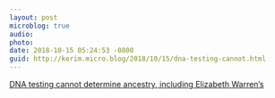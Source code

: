 ```yaml
---
layout: post
microblog: true
audio: 
photo: 
date: 2018-10-15 05:24:53 -0800
guid: http://kerim.micro.blog/2018/10/15/dna-testing-cannot.html
---
```

[DNA testing cannot determine ancestry, including Elizabeth Warren’s](http://www.slate.com/articles/technology/future_tense/2016/06/dna_testing_cannot_determine_ancestry_including_elizabeth_warren_s.html?wpsrc=sh_all_mob_tw_top)
